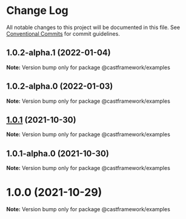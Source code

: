 # Change Log

All notable changes to this project will be documented in this file.
See [Conventional Commits](https://conventionalcommits.org) for commit guidelines.

## 1.0.2-alpha.1 (2022-01-04)

**Note:** Version bump only for package @castframework/examples





## 1.0.2-alpha.0 (2022-01-03)

**Note:** Version bump only for package @castframework/examples





## [1.0.1](https://github.com/castframework/cast/compare/v1.0.1-alpha.0...v1.0.1) (2021-10-30)

**Note:** Version bump only for package @castframework/examples





## 1.0.1-alpha.0 (2021-10-30)

**Note:** Version bump only for package @castframework/examples





# 1.0.0 (2021-10-29)

**Note:** Version bump only for package @castframework/examples
